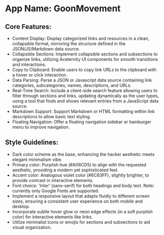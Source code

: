 # **App Name**: GoonMovement

## Core Features:

- Content Display: Display categorized links and resources in a clean, collapsible format, mirroring the structure defined in the JSON/JS/Markdown data source.
- Collapsible Sections: Implement collapsible sections and subsections to organize links, utilizing Aceternity UI components for smooth transitions and interactions.
- Copy to Clipboard: Enable users to copy link URLs to the clipboard with a hover or click interaction.
- Data Parsing: Parse a JSON or Javascript data source containing link categories, subcategories, names, descriptions, and URLs.
- Real-Time Search: Include a client-side search feature allowing users to filter through sections and links, updating dynamically as the user types, using a tool that finds and shows relevant entries from a JavaScript data source.
- Markdown Support: Support Markdown or HTML formatting within link descriptions to allow basic text styling.
- Floating Navigation: Offer a floating navigation sidebar or hamburger menu to improve navigation.

## Style Guidelines:

- Dark color scheme as the base, enhancing the hacker aesthetic meets elegant minimalism vibe.
- Primary color: Purplish hue (#A06CD5) to align with the requested aesthetic, providing a modern yet sophisticated feel.
- Accent color: Analogous violet color (#6C63FF), slightly brighter, to provide contrast in interactive elements.
- Font choice: 'Inter' (sans-serif) for both headings and body text. Note: currently only Google Fonts are supported.
- Implement a responsive layout that adapts fluidly to different screen sizes, ensuring a consistent user experience on both mobile and desktop.
- Incorporate subtle hover glow or neon edge effects (in a soft purplish color) for interactive elements like links.
- Utilize minimalist icons or emojis for sections and subsections to aid visual organization.